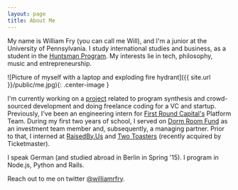```yaml
---
layout: page
title: About Me
---
```


My name is William Fry (you can call me Will), and I'm a junior at the University of Pennsylvania. I study international studies and business, as a student in the [Huntsman Program](http://huntsman.upenn.edu/). My interests lie in tech, philosophy, music and entrepreneurship.

![Picture of myself with a laptop and exploding fire hydrant]({{ site.url }}/public/me.jpg){: .center-image }

I'm currently working on a [project](http://solutionloft.com) related to program synthesis and crowd-sourced development and doing freelance coding for a VC and startup. Previously, I've been an engineering intern for [First Round Capital's](http://firstround.com/) Platform Team. During my first two years of school, I served on [Dorm Room Fund](http://dormroomfund.com/) as an investment team member and, subsequently, a managing partner. Prior to that, I interned at [RaisedBy.Us](http://raisedby.us/) and [Two Toasters](http://twotoasters.com) (recently acquired by Ticketmaster).


I speak German (and studied abroad in Berlin in Spring '15). I program in Node.js, Python and Rails.

Reach out to me on twitter [@williamrfry](http://twitter.com/williamrfry).
